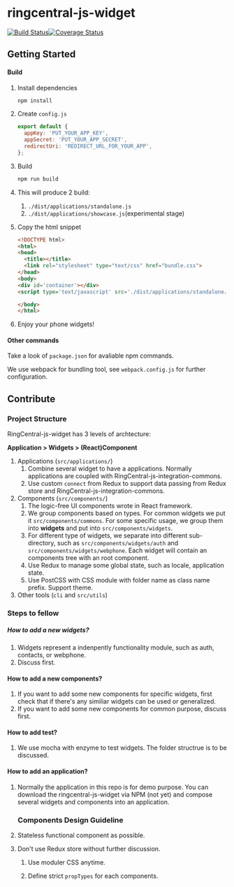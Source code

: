 # ringcentral-js-widget

[![Build Status](https://travis-ci.org/ringcentral/ringcentral-js-widget.svg?branch=master)](https://travis-ci.org/ringcentral/ringcentral-js-widget)[![Coverage Status](https://coveralls.io/repos/github/ringcentral/ringcentral-js-widget/badge.svg?branch=master)](https://coveralls.io/github/ringcentral/ringcentral-js-widget?branch=master)

## Getting Started

#### Build

1. Install dependencies

   ```sh
   npm install
   ```

2. Create `config.js`

   ```javascript
   export default {
     appKey: 'PUT_YOUR_APP_KEY',
     appSecret: 'PUT_YOUR_APP_SECRET',
     redirectUri: 'REDIRECT_URL_FOR_YOUR_APP',
   };
   ```

3. Build

   ```bash
   npm run build
   ```

4. This will produce 2 build:

   1. `./dist/applications/standalone.js`
   2. `./dist/applications/showcase.js`(experimental stage)

5. Copy the html snippet

   ```html
   <!DOCTYPE html>
   <html>
   <head>
     <title></title>
     <link rel="stylesheet" type="text/css" href="bundle.css">
   </head>
   <body>
   <div id='container'></div>
   <script type='text/javascript' src='./dist/applications/standalone.js'></script>

   </body>
   </html>
   ```

6. Enjoy your phone widgets!

#### Other commands

Take a look of `package.json` for avaliable npm commands.

We use webpack for bundling tool, see `webpack.config.js` for further configuration.



## Contribute



   ### Project Structure

RingCentral-js-widget has 3 levels of archtecture:

**Application > Widgets > (React)Component**

   1. Applications (`src/applications/`)
      1. Combine several widget to have a applications. Normally applications are coupled with RingCentral-js-integration-commons.
      2. Use custom `connect` from Redux to support data passing from Redux store and RingCentral-js-integration-commons.
   2. Components (`src/components/`)
      1. The logic-free UI components wrote in React framework.
      2. We group components based on types. For common widgets we put it `src/components/commons`. For some specific usage, we group them into **widgets** and put into `src/components/widgets`.
      3. For different type of widgets, we separate into different sub-directory, such as `src/components/widgets/auth` and `src/components/widgets/webphone`. Each widget will contain an components tree with an root component.
      4. Use Redux to manage some global state, such as locale, application state.
      5. Use PostCSS with CSS module with folder name as class name prefix. Support theme.
   3. Other tools (`cli` and `src/utils`)


### Steps to fellow

##### How to add a new widgets?

1. Widgets represent a indenpently functionality module, such as auth, contacts, or webphone.
2. Discuss first.

#### How to add a new components?

1. If you want to add some new components for specific widgets, first check that if there's any similiar widgets can be used or generalized.
2. If you want to add some new components for common purpose, discuss first.

#### How to add test?

1. We use mocha with enzyme to test widgets. The folder structrue is to be discussed.

#### How to add an application?

1. Normally the application in this repo is for demo purpose. You can download the ringcentral-js-widget via NPM (not yet) and compose several widgets and components into an application.


   ### Components Design Guideline

1.    Stateless functional component as possible.

2.    Don't use Redux store without further discussion.

      1. Use moduler CSS anytime.

      2. Define strict `propTypes` for each components.

         ​